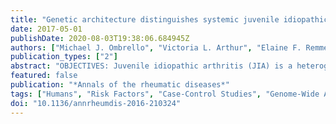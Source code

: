 ```yaml
---
title: "Genetic architecture distinguishes systemic juvenile idiopathic arthritis from other forms of juvenile idiopathic arthritis: clinical and therapeutic implications."
date: 2017-05-01
publishDate: 2020-08-03T19:38:06.684945Z
authors: ["Michael J. Ombrello", "Victoria L. Arthur", "Elaine F. Remmers", "Anne Hinks", "Ioanna Tachmazidou", "Alexei A. Grom", "Dirk Foell", "Alberto Martini", "Marco Gattorno", "Seza Ozen", "Sampath Prahalad", "Andrew S. Zeft", "John F. Bohnsack", "Norman T. Ilowite", "Elizabeth D. Mellins", "Ricardo Russo", "Claudio Len", "Maria Odete E. Hilario", "Sheila Oliveira", "Rae S. M. Yeung", "Alan M. Rosenberg", "Lucy R. Wedderburn", "Jordi Anton", "Johannes-Peter Haas", "Angela Rosen-Wolff", "Kirsten Minden", "Klaus Tenbrock", "Erkan Demirkaya", "Joanna Cobb", "Elizabeth Baskin", "Sara Signa", "Emily Shuldiner", "Richard H. Duerr", "Jean-Paul Achkar", "M. Ilyas Kamboh", "Kenneth M. Kaufman", "Leah C. Kottyan", "Dalila Pinto", "Stephen W. Scherer", "Marta E. Alarcon-Riquelme", "Elisa Docampo", "Xavier Estivill", "Ahmet Gul", "Carl D. Langefeld", "Susan Thompson", "Eleftheria Zeggini", "Daniel L. Kastner", "Patricia Woo", "Wendy Thomson"]
publication_types: ["2"]
abstract: "OBJECTIVES: Juvenile idiopathic arthritis (JIA) is a heterogeneous group of conditions unified by the presence of chronic childhood arthritis without an identifiable cause. Systemic JIA (sJIA) is a rare form of JIA characterised by systemic inflammation. sJIA is distinguished from other forms of JIA by unique clinical features and treatment responses that are similar to autoinflammatory diseases. However, approximately half of children with sJIA develop destructive,  long-standing arthritis that appears similar to other forms of JIA. Using genomic approaches, we sought to gain novel insights into the pathophysiology of sJIA and its relationship with other forms of JIA. METHODS: We performed a genome-wide association study of 770 children with sJIA collected in nine countries by the International Childhood Arthritis Genetics Consortium. Single nucleotide polymorphisms were tested for association with sJIA. Weighted genetic risk scores were used to compare the genetic architecture of sJIA with other JIA subtypes. RESULTS: The major histocompatibility complex locus and a locus on chromosome 1 each showed association with sJIA exceeding the threshold for genome-wide significance, while 23 other novel loci were suggestive of association with sJIA. Using a combination of genetic and statistical approaches, we found no evidence of shared genetic architecture between sJIA and other common JIA subtypes. CONCLUSIONS: The lack of shared genetic risk factors between sJIA and other JIA subtypes supports the hypothesis that sJIA is a unique disease process and argues for a different classification framework. Research to improve sJIA therapy should target its unique genetics and specific pathophysiological pathways."
featured: false
publication: "*Annals of the rheumatic diseases*"
tags: ["Humans", "Risk Factors", "Case-Control Studies", "Genome-Wide Association Study", "Polymorphism", "Single Nucleotide", "Genotype", "Arthritis", "Juvenile/drug therapy/*genetics", "Major Histocompatibility Complex/*genetics", "Adult Onset Still's Disease", "Chromosomes", "Human", "Pair 1/*genetics", "Gene Polymorphism", "Juvenile Idiopathic Arthritis"]
doi: "10.1136/annrheumdis-2016-210324"
---
```


